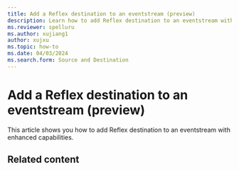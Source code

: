 ```yaml
---
title: Add a Reflex destination to an eventstream (preview)
description: Learn how to add Reflex destination to an eventstream with enhanced capabilities. 
ms.reviewer: spelluru
ms.author: xujiang1
author: xujxu
ms.topic: how-to
ms.date: 04/03/2024
ms.search.form: Source and Destination
---
```


# Add a Reflex destination to an eventstream (preview)
This article shows you how to add Reflex destination to an eventstream with enhanced capabilities. 

## Related content
